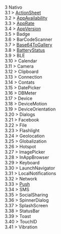 3 Nativo  
3.1 > [ActionSheet](3a-actionSheet.md)  
3.2 > [AppAvailability](3b-appAvailability.md)  
3.3 > [AppRate](3c-appRate.md)  
3.4 > [AppVersion](3d-appVersion.md)  
3.5 > Badge  
3.6 > BarCodeScanner  
3.7 > [Base64ToGallery](3g-base64togallery.md)  
3.8 > [BatteryStatus](3h-batteryStatus.md)  
3.9 > BLE  
3.10 > Calendar  
3.11 > Camera  
3.12 > Clipboard  
3.13 > Connection  
3.14 > Contats  
3.15 > DatePicker  
3.16 > DBMeter  
3.17 > Device  
3.18 > DeviceMotion  
3.19 > DeviceOrientation  
3.20 > Dialogs  
3.21 > Facebook  
3.22 > File  
3.23 > Flashlight  
3.24 > Geolocation  
3.25 > Globalization  
3.26 > Hotspot  
3.27 > ImagePicker  
3.28 > InAppBrowser  
3.29 > Keyboard  
3.30 > LaunchNavigator  
3.31 > LocalNotifications  
3.32 > Network  
3.33 > [Push](3v-push.md)  
3.34 > SMS  
3.35 > SocialSharing  
3.36 > SpinnerDialog  
3.37 > SplashScreen  
3.38 > StatusBar  
3.39 > Toast  
3.40 > TouchID  
3.41 > Vibration
